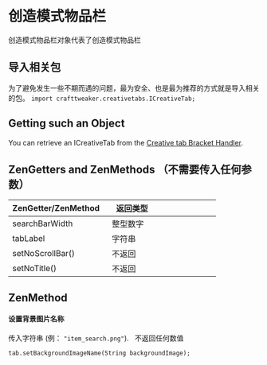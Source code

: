 # 创造模式物品栏

创造模式物品栏对象代表了创造模式物品栏

## 导入相关包
为了避免发生一些不期而遇的问题，最为安全、也是最为推荐的方式就是导入相关的包。
`import crafttweaker.creativetabs.ICreativeTab;`

## Getting such an Object
You can retrieve an ICreativeTab from the [Creative tab Bracket Handler](/Vanilla/Brackets/Bracket_CreativeTab).

## ZenGetters and ZenMethods （不需要传入任何参数）

| ZenGetter/ZenMethod   | 返回类型                                 |
|-----------------------|-----------------------------------------|
| searchBarWidth        | 整型数字                                 |
| tabLabel              | 字符串                                   |
| setNoScrollBar()      | 不返回                                   |
| setNoTitle()          | 不返回                                   |


## ZenMethod
#### 设置背景图片名称
传入字符串 (例： `"item_search.png"`).  
不返回任何数值

```
tab.setBackgroundImageName(String backgroundImage);
```

